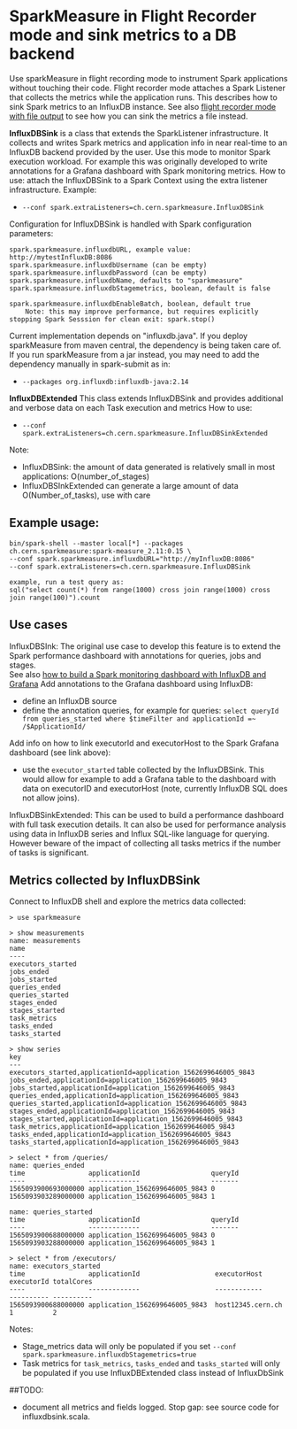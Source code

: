 # SparkMeasure in Flight Recorder mode and sink metrics to a DB backend

Use sparkMeasure in flight recording mode to instrument Spark applications without touching their code.
Flight recorder mode attaches a Spark Listener that collects the metrics while the application runs.
This describes how to sink Spark metrics to an InfluxDB instance.
See also [flight recorder mode with file output](Flight_recorder_mode.md) to see how you can sink the metrics a file instead.

**InfluxDBSink** is a class that extends the SparkListener infrastructure.
It collects and writes Spark metrics and application info in near real-time to an InfluxDB backend
provided by the user. Use this mode to monitor Spark execution workload.
For example this was originally developed to write annotations for a Grafana dashboard with Spark monitoring 
metrics.
How to use: attach the InfluxDBSink to a Spark Context using the extra listener infrastructure. Example:
 - `--conf spark.extraListeners=ch.cern.sparkmeasure.InfluxDBSink`

Configuration for InfluxDBSink is handled with Spark configuration parameters:

 ```
 spark.sparkmeasure.influxdbURL, example value: http://mytestInfluxDB:8086
 spark.sparkmeasure.influxdbUsername (can be empty)
 spark.sparkmeasure.influxdbPassword (can be empty)
 spark.sparkmeasure.influxdbName, defaults to "sparkmeasure"
 spark.sparkmeasure.influxdbStagemetrics, boolean, default is false

 spark.sparkmeasure.influxdbEnableBatch, boolean, default true
     Note: this may improve performance, but requires explicitly stopping Spark Sesssion for clean exit: spark.stop()
 ```

Current implementation depends on "influxdb.java". If you deploy sparkMeasure from maven central,
the dependency is being taken care of.
If you run sparkMeasure from a jar instead, you may need to add the dependency manually
in spark-submit as in:
 - `--packages org.influxdb:influxdb-java:2.14`
 

**InfluxDBExtended** This class extends InfluxDBSink and provides additional and verbose data on each Task execution and metrics
How to use: 
 - `--conf spark.extraListeners=ch.cern.sparkmeasure.InfluxDBSinkExtended`

Note:
 * InfluxDBSink: the amount of data generated is relatively small in most applications: O(number_of_stages)
 * InfluxDBSInkExtended can generate a large amount of data O(Number_of_tasks), use with care

## Example usage:

```
bin/spark-shell --master local[*] --packages ch.cern.sparkmeasure:spark-measure_2.11:0.15 \
--conf spark.sparkmeasure.influxdbURL="http://myInfluxDB:8086" 
--conf spark.extraListeners=ch.cern.sparkmeasure.InfluxDBSink

example, run a test query as:
sql("select count(*) from range(1000) cross join range(1000) cross join range(100)").count
```
## Use cases

InfluxDBSInk: The original use case to develop this feature is to extend the Spark performance dashboard
with annotations for queries, jobs and stages.  
See also [how to build a Spark monitoring dashboard with InfluxDB and Grafana](http://db-blog.web.cern.ch/blog/luca-canali/2019-02-performance-dashboard-apache-spark) 
Add annotations to the Grafana dashboard using InfluxDB: 
 - define an InfluxDB source
 - define the annotation queries, for example for queries: `select queryId from queries_started where $timeFilter and applicationId =~ /$ApplicationId/` 

Add info on how to link executorId and executorHost to the Spark Grafana dashboard (see link above):
- use the `executor_started` table collected by the InfluxDBSink. 
This would allow for example to add a Grafana table to the dashboard with data on executorID and executorHost (note, currently InfluxDB SQL does not allow joins).

InfluxDBSinkExtended: This can be used to build a performance dashboard with full task execution details.
It can also be used for performance analysis using data in InfluxDB series and Influx SQL-like language for querying.
However beware of the impact
of collecting all tasks metrics if the number of tasks is significant.


## Metrics collected by InfluxDBSink

Connect to InfluxDB shell and explore the metrics data collected:
```
> use sparkmeasure

> show measurements
name: measurements
name
----
executors_started
jobs_ended
jobs_started
queries_ended
queries_started
stages_ended
stages_started
task_metrics
tasks_ended
tasks_started

> show series
key
---
executors_started,applicationId=application_1562699646005_9843
jobs_ended,applicationId=application_1562699646005_9843
jobs_started,applicationId=application_1562699646005_9843
queries_ended,applicationId=application_1562699646005_9843
queries_started,applicationId=application_1562699646005_9843
stages_ended,applicationId=application_1562699646005_9843
stages_started,applicationId=application_1562699646005_9843
task_metrics,applicationId=application_1562699646005_9843
tasks_ended,applicationId=application_1562699646005_9843
tasks_started,applicationId=application_1562699646005_9843

> select * from /queries/
name: queries_ended
time                applicationId                  queryId
----                -------------                  -------
1565093900693000000 application_1562699646005_9843 0
1565093903289000000 application_1562699646005_9843 1

name: queries_started
time                applicationId                  queryId
----                -------------                  -------
1565093900688000000 application_1562699646005_9843 0
1565093903288000000 application_1562699646005_9843 1

> select * from /executors/
name: executors_started
time                applicationId                   executorHost      executorId totalCores
----                -------------                   ------------      ---------- ----------
1565093900688000000 application_1562699646005_9843  host12345.cern.ch 1          2
```

Notes:
 - Stage_metrics data will only be populated if you set `--conf spark.sparkmeasure.influxdbStagemetrics=true`
 - Task metrics for `task_metrics`, `tasks_ended` and `tasks_started` will only be populated if you use InfluxDBExtended class instead of InfluxDbSink

##TODO:
- document all metrics and fields logged. Stop gap: see source code for influxdbsink.scala.
  
